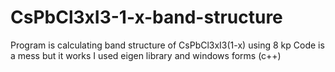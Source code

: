 # CsPbCl3xI3-1-x-band-structure
Program is calculating band structure of CsPbCl3xI3(1-x) using 8 kp
Code is a mess but it works
I used eigen library and windows forms (c++)
